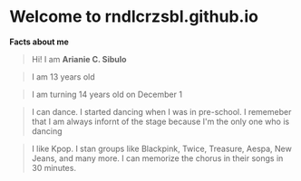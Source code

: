 # Welcome to **rndlcrzsbl.github.io**

**Facts about me**

>Hi! I am **Arianie C. Sibulo** 

>I am 13 years old

> I am turning 14 years old on December 1

> I can dance. I started dancing when I was in pre-school. I rememeber that I am always infornt of the stage because I'm the only one who is dancing

> I like Kpop. I stan groups like Blackpink, Twice, Treasure, Aespa, New Jeans, and many more. I can memorize the chorus in their songs in 30 minutes.
